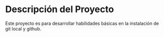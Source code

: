 # Descripción del Proyecto
Este proyecto es para desarrollar habilidades básicas en la instalación de git local y github.
